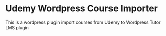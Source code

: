 # Udemy Wordpress Course Importer
This is a wordpress plugin import courses from Udemy to Wordpress Tutor LMS plugin

